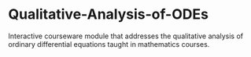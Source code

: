 # Qualitative-Analysis-of-ODEs
Interactive courseware module that addresses the qualitative analysis of ordinary differential equations taught in mathematics courses.
